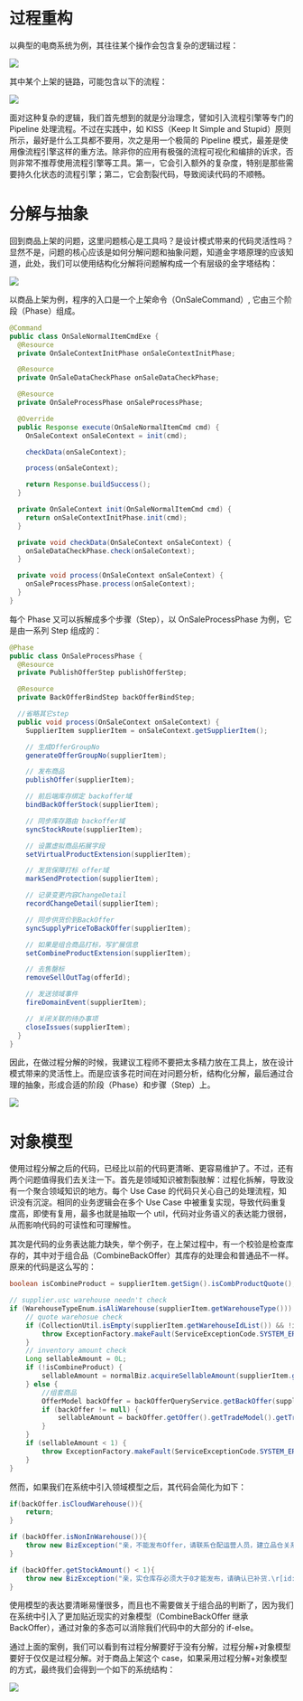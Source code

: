 # 过程重构

以典型的电商系统为例，其往往某个操作会包含复杂的逻辑过程：

![](https://assets.ng-tech.icu/item/20230420134319.png)

其中某个上架的链路，可能包含以下的流程：

![](https://i.postimg.cc/G3ydMRpy/image.png)

面对这种复杂的逻辑，我们首先想到的就是分治理念，譬如引入流程引擎等专门的 Pipeline 处理流程。不过在实践中，如 KISS（Keep It Simple and Stupid）原则所示，最好是什么工具都不要用，次之是用一个极简的 Pipeline 模式，最差是使用像流程引擎这样的重方法。除非你的应用有极强的流程可视化和编排的诉求，否则非常不推荐使用流程引擎等工具。第一，它会引入额外的复杂度，特别是那些需要持久化状态的流程引擎；第二，它会割裂代码，导致阅读代码的不顺畅。

# 分解与抽象

回到商品上架的问题，这里问题核心是工具吗？是设计模式带来的代码灵活性吗？显然不是，问题的核心应该是如何分解问题和抽象问题，知道金字塔原理的应该知道，此处，我们可以使用结构化分解将问题解构成一个有层级的金字塔结构：

![](https://assets.ng-tech.icu/item/20230426101710.png)

以商品上架为例，程序的入口是一个上架命令（OnSaleCommand）, 它由三个阶段（Phase）组成。

```java
@Command
public class OnSaleNormalItemCmdExe {
  @Resource
  private OnSaleContextInitPhase onSaleContextInitPhase;

  @Resource
  private OnSaleDataCheckPhase onSaleDataCheckPhase;

  @Resource
  private OnSaleProcessPhase onSaleProcessPhase;

  @Override
  public Response execute(OnSaleNormalItemCmd cmd) {
    OnSaleContext onSaleContext = init(cmd);

    checkData(onSaleContext);

    process(onSaleContext);

    return Response.buildSuccess();
  }

  private OnSaleContext init(OnSaleNormalItemCmd cmd) {
    return onSaleContextInitPhase.init(cmd);
  }

  private void checkData(OnSaleContext onSaleContext) {
    onSaleDataCheckPhase.check(onSaleContext);
  }

  private void process(OnSaleContext onSaleContext) {
    onSaleProcessPhase.process(onSaleContext);
  }
}
```

每个 Phase 又可以拆解成多个步骤（Step），以 OnSaleProcessPhase 为例，它是由一系列 Step 组成的：

```java
@Phase
public class OnSaleProcessPhase {
  @Resource
  private PublishOfferStep publishOfferStep;

  @Resource
  private BackOfferBindStep backOfferBindStep;

  //省略其它step
  public void process(OnSaleContext onSaleContext) {
    SupplierItem supplierItem = onSaleContext.getSupplierItem();

    // 生成OfferGroupNo
    generateOfferGroupNo(supplierItem);

    // 发布商品
    publishOffer(supplierItem);

    // 前后端库存绑定 backoffer域
    bindBackOfferStock(supplierItem);

    // 同步库存路由 backoffer域
    syncStockRoute(supplierItem);

    // 设置虚拟商品拓展字段
    setVirtualProductExtension(supplierItem);

    // 发货保障打标 offer域
    markSendProtection(supplierItem);

    // 记录变更内容ChangeDetail
    recordChangeDetail(supplierItem);

    // 同步供货价到BackOffer
    syncSupplyPriceToBackOffer(supplierItem);

    // 如果是组合商品打标，写扩展信息
    setCombineProductExtension(supplierItem);

    // 去售罄标
    removeSellOutTag(offerId);

    // 发送领域事件
    fireDomainEvent(supplierItem);

    // 关闭关联的待办事项
    closeIssues(supplierItem);
  }
}
```

因此，在做过程分解的时候，我建议工程师不要把太多精力放在工具上，放在设计模式带来的灵活性上。而是应该多花时间在对问题分析，结构化分解，最后通过合理的抽象，形成合适的阶段（Phase）和步骤（Step）上。

![](https://assets.ng-tech.icu/item/20230426100534.png)

# 对象模型

使用过程分解之后的代码，已经比以前的代码更清晰、更容易维护了。不过，还有两个问题值得我们去关注一下。首先是领域知识被割裂肢解：过程化拆解，导致没有一个聚合领域知识的地方。每个 Use Case 的代码只关心自己的处理流程，知识没有沉淀。相同的业务逻辑会在多个 Use Case 中被重复实现，导致代码重复度高，即使有复用，最多也就是抽取一个 util，代码对业务语义的表达能力很弱，从而影响代码的可读性和可理解性。

其次是代码的业务表达能力缺失，举个例子，在上架过程中，有一个校验是检查库存的，其中对于组合品（CombineBackOffer）其库存的处理会和普通品不一样。原来的代码是这么写的：

```java
boolean isCombineProduct = supplierItem.getSign().isCombProductQuote();

// supplier.usc warehouse needn't check
if (WarehouseTypeEnum.isAliWarehouse(supplierItem.getWarehouseType())) {
    // quote warehosue check
    if (CollectionUtil.isEmpty(supplierItem.getWarehouseIdList()) && !isCombineProduct) {
        throw ExceptionFactory.makeFault(ServiceExceptionCode.SYSTEM_ERROR, "亲，不能发布Offer，请联系仓配运营人员，建立品仓关系！");
    }
    // inventory amount check
    Long sellableAmount = 0L;
    if (!isCombineProduct) {
        sellableAmount = normalBiz.acquireSellableAmount(supplierItem.getBackOfferId(), supplierItem.getWarehouseIdList());
    } else {
        //组套商品
        OfferModel backOffer = backOfferQueryService.getBackOffer(supplierItem.getBackOfferId());
        if (backOffer != null) {
            sellableAmount = backOffer.getOffer().getTradeModel().getTradeCondition().getAmountOnSale();
        }
    }
    if (sellableAmount < 1) {
        throw ExceptionFactory.makeFault(ServiceExceptionCode.SYSTEM_ERROR, "亲，实仓库存必须大于0才能发布，请确认已补货.\r[id:" + supplierItem.getId() + "]");
    }
}
```

然而，如果我们在系统中引入领域模型之后，其代码会简化为如下：

```java
if(backOffer.isCloudWarehouse()){
    return;
}

if (backOffer.isNonInWarehouse()){
    throw new BizException("亲，不能发布Offer，请联系仓配运营人员，建立品仓关系！");
}

if (backOffer.getStockAmount() < 1){
    throw new BizException("亲，实仓库存必须大于0才能发布，请确认已补货.\r[id:" + backOffer.getSupplierItem().getCspuCode() + "]");
}
```

使用模型的表达要清晰易懂很多，而且也不需要做关于组合品的判断了，因为我们在系统中引入了更加贴近现实的对象模型（CombineBackOffer 继承 BackOffer），通过对象的多态可以消除我们代码中的大部分的 if-else。

通过上面的案例，我们可以看到有过程分解要好于没有分解，过程分解+对象模型要好于仅仅是过程分解。对于商品上架这个 case，如果采用过程分解+对象模型的方式，最终我们会得到一个如下的系统结构：

![](https://assets.ng-tech.icu/item/20230420134256.png)
